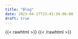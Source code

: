```yaml
---
title: "Blog"
date: 2023-04-17T23:41:34-06:00
draft: true
---
```


{{< rawhtml >}}
    <style>
        .content {
            margin-top: -3rem}
    </style>
{{< /rawhtml >}}